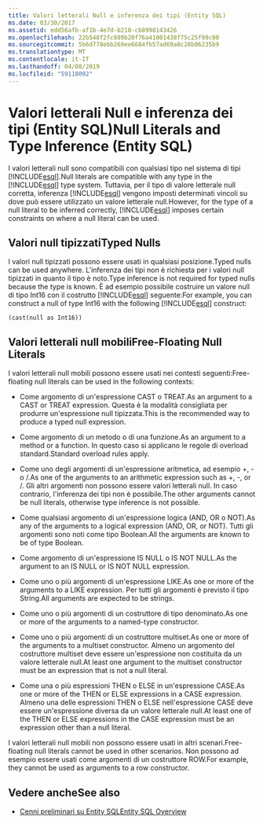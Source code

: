 ```yaml
---
title: Valori letterali Null e inferenza dei tipi (Entity SQL)
ms.date: 03/30/2017
ms.assetid: edd56afb-af1b-4e7d-b210-cb8998143426
ms.openlocfilehash: 22b548f2fc889b20f76a41001438f75c25f99c00
ms.sourcegitcommit: 5b6d778ebb269ee6684fb57ad69a8c28b06235b9
ms.translationtype: MT
ms.contentlocale: it-IT
ms.lasthandoff: 04/08/2019
ms.locfileid: "59118092"
---
```

# <a name="null-literals-and-type-inference-entity-sql"></a><span data-ttu-id="a1d43-102">Valori letterali Null e inferenza dei tipi (Entity SQL)</span><span class="sxs-lookup"><span data-stu-id="a1d43-102">Null Literals and Type Inference (Entity SQL)</span></span>
<span data-ttu-id="a1d43-103">I valori letterali null sono compatibili con qualsiasi tipo nel sistema di tipi [!INCLUDE[esql](../../../../../../includes/esql-md.md)].</span><span class="sxs-lookup"><span data-stu-id="a1d43-103">Null literals are compatible with any type in the [!INCLUDE[esql](../../../../../../includes/esql-md.md)] type system.</span></span> <span data-ttu-id="a1d43-104">Tuttavia, per il tipo di valore letterale null corretta, inferenza [!INCLUDE[esql](../../../../../../includes/esql-md.md)] vengono imposti determinati vincoli su dove può essere utilizzato un valore letterale null.</span><span class="sxs-lookup"><span data-stu-id="a1d43-104">However, for the type of a null literal to be inferred correctly, [!INCLUDE[esql](../../../../../../includes/esql-md.md)] imposes certain constraints on where a null literal can be used.</span></span>  
  
## <a name="typed-nulls"></a><span data-ttu-id="a1d43-105">Valori null tipizzati</span><span class="sxs-lookup"><span data-stu-id="a1d43-105">Typed Nulls</span></span>  
 <span data-ttu-id="a1d43-106">I valori null tipizzati possono essere usati in qualsiasi posizione.</span><span class="sxs-lookup"><span data-stu-id="a1d43-106">Typed nulls can be used anywhere.</span></span> <span data-ttu-id="a1d43-107">L'inferenza dei tipi non è richiesta per i valori null tipizzati in quanto il tipo è noto.</span><span class="sxs-lookup"><span data-stu-id="a1d43-107">Type inference is not required for typed nulls because the type is known.</span></span> <span data-ttu-id="a1d43-108">È ad esempio possibile costruire un valore null di tipo Int16 con il costrutto [!INCLUDE[esql](../../../../../../includes/esql-md.md)] seguente:</span><span class="sxs-lookup"><span data-stu-id="a1d43-108">For example, you can construct a null of type Int16 with the following [!INCLUDE[esql](../../../../../../includes/esql-md.md)] construct:</span></span>  
  
 `(cast(null as Int16))`  
  
## <a name="free-floating-null-literals"></a><span data-ttu-id="a1d43-109">Valori letterali null mobili</span><span class="sxs-lookup"><span data-stu-id="a1d43-109">Free-Floating Null Literals</span></span>  
 <span data-ttu-id="a1d43-110">I valori letterali null mobili possono essere usati nei contesti seguenti:</span><span class="sxs-lookup"><span data-stu-id="a1d43-110">Free-floating null literals can be used in the following contexts:</span></span>  
  
-   <span data-ttu-id="a1d43-111">Come argomento di un'espressione CAST o TREAT.</span><span class="sxs-lookup"><span data-stu-id="a1d43-111">As an argument to a CAST or TREAT expression.</span></span> <span data-ttu-id="a1d43-112">Questa è la modalità consigliata per produrre un'espressione null tipizzata.</span><span class="sxs-lookup"><span data-stu-id="a1d43-112">This is the recommended way to produce a typed null expression.</span></span>  
  
-   <span data-ttu-id="a1d43-113">Come argomento di un metodo o di una funzione.</span><span class="sxs-lookup"><span data-stu-id="a1d43-113">As an argument to a method or a function.</span></span> <span data-ttu-id="a1d43-114">In questo caso si applicano le regole di overload standard.</span><span class="sxs-lookup"><span data-stu-id="a1d43-114">Standard overload rules apply.</span></span>  
  
-   <span data-ttu-id="a1d43-115">Come uno degli argomenti di un'espressione aritmetica, ad esempio +, - o /.</span><span class="sxs-lookup"><span data-stu-id="a1d43-115">As one of the arguments to an arithmetic expression such as +, -, or /.</span></span> <span data-ttu-id="a1d43-116">Gli altri argomenti non possono essere valori letterali null. In caso contrario, l'inferenza dei tipi non è possibile.</span><span class="sxs-lookup"><span data-stu-id="a1d43-116">The other arguments cannot be null literals, otherwise type inference is not possible.</span></span>  
  
-   <span data-ttu-id="a1d43-117">Come qualsiasi argomento di un'espressione logica (AND, OR o NOT).</span><span class="sxs-lookup"><span data-stu-id="a1d43-117">As any of the arguments to a logical expression (AND, OR, or NOT).</span></span> <span data-ttu-id="a1d43-118">Tutti gli argomenti sono noti come tipo Boolean.</span><span class="sxs-lookup"><span data-stu-id="a1d43-118">All the arguments are known to be of type Boolean.</span></span>  
  
-   <span data-ttu-id="a1d43-119">Come argomento di un'espressione IS NULL o IS NOT NULL.</span><span class="sxs-lookup"><span data-stu-id="a1d43-119">As the argument to an IS NULL or IS NOT NULL expression.</span></span>  
  
-   <span data-ttu-id="a1d43-120">Come uno o più argomenti di un'espressione LIKE.</span><span class="sxs-lookup"><span data-stu-id="a1d43-120">As one or more of the arguments to a LIKE expression.</span></span> <span data-ttu-id="a1d43-121">Per tutti gli argomenti è previsto il tipo String.</span><span class="sxs-lookup"><span data-stu-id="a1d43-121">All arguments are expected to be strings.</span></span>  
  
-   <span data-ttu-id="a1d43-122">Come uno o più argomenti di un costruttore di tipo denominato.</span><span class="sxs-lookup"><span data-stu-id="a1d43-122">As one or more of the arguments to a named-type constructor.</span></span>  
  
-   <span data-ttu-id="a1d43-123">Come uno o più argomenti di un costruttore multiset.</span><span class="sxs-lookup"><span data-stu-id="a1d43-123">As one or more of the arguments to a multiset constructor.</span></span> <span data-ttu-id="a1d43-124">Almeno un argomento del costruttore multiset deve essere un'espressione non costituita da un valore letterale null.</span><span class="sxs-lookup"><span data-stu-id="a1d43-124">At least one argument to the multiset constructor must be an expression that is not a null literal.</span></span>  
  
-   <span data-ttu-id="a1d43-125">Come una o più espressioni THEN o ELSE in un'espressione CASE.</span><span class="sxs-lookup"><span data-stu-id="a1d43-125">As one or more of the THEN or ELSE expressions in a CASE expression.</span></span> <span data-ttu-id="a1d43-126">Almeno una delle espressioni THEN o ELSE nell'espressione CASE deve essere un'espressione diversa da un valore letterale null.</span><span class="sxs-lookup"><span data-stu-id="a1d43-126">At least one of the THEN or ELSE expressions in the CASE expression must be an expression other than a null literal.</span></span>  
  
 <span data-ttu-id="a1d43-127">I valori letterali null mobili non possono essere usati in altri scenari.</span><span class="sxs-lookup"><span data-stu-id="a1d43-127">Free-floating null literals cannot be used in other scenarios.</span></span> <span data-ttu-id="a1d43-128">Non possono ad esempio essere usati come argomenti di un costruttore ROW.</span><span class="sxs-lookup"><span data-stu-id="a1d43-128">For example,  they cannot be used as arguments to a row constructor.</span></span>  
  
## <a name="see-also"></a><span data-ttu-id="a1d43-129">Vedere anche</span><span class="sxs-lookup"><span data-stu-id="a1d43-129">See also</span></span>

- [<span data-ttu-id="a1d43-130">Cenni preliminari su Entity SQL</span><span class="sxs-lookup"><span data-stu-id="a1d43-130">Entity SQL Overview</span></span>](../../../../../../docs/framework/data/adonet/ef/language-reference/entity-sql-overview.md)

